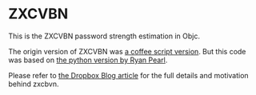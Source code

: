 ZXCVBN
======

This is the ZXCVBN password strength estimation in Objc.

The origin version of ZXCVBN was [a coffee script version](https://github.com/lowe/zxcvbn). But this code was based on [the python version by Ryan Pearl](https://github.com/rpearl/python-zxcvbn/).

Please refer to [the Dropbox Blog article](http://tech.dropbox.com/?p=165) for the full details and motivation behind zxcbvn.

